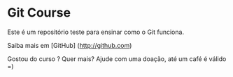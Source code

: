 # Git Course

Este é um repositório teste para ensinar como o Git funciona.

Saiba mais em [GitHub] (http://github.com)

Gostou do curso ? Quer mais? Ajude com uma doação, até um café é válido =)